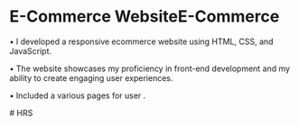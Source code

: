 # E-Commerce WebsiteE-Commerce 

• I developed a responsive ecommerce website using HTML, CSS, and JavaScript.

• The website showcases my proficiency in front-end development and my ability to create engaging user experiences.

• Included a various pages for user .

#   H R S  
 
